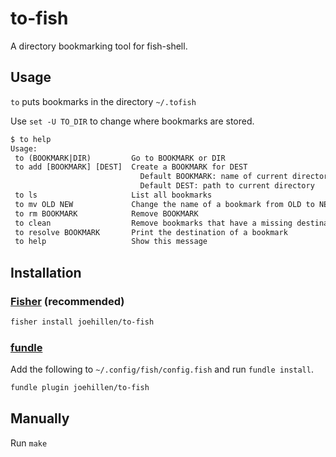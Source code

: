 # to-fish

A directory bookmarking tool for fish-shell.

## Usage

`to` puts bookmarks in the directory `~/.tofish`

Use `set -U TO_DIR` to change where bookmarks are stored.

```txt
$ to help
Usage:
 to (BOOKMARK|DIR)         Go to BOOKMARK or DIR
 to add [BOOKMARK] [DEST]  Create a BOOKMARK for DEST
                             Default BOOKMARK: name of current directory
                             Default DEST: path to current directory
 to ls                     List all bookmarks
 to mv OLD NEW             Change the name of a bookmark from OLD to NEW
 to rm BOOKMARK            Remove BOOKMARK
 to clean                  Remove bookmarks that have a missing destination
 to resolve BOOKMARK       Print the destination of a bookmark
 to help                   Show this message
```

## Installation

### [Fisher](https://github.com/jorgebucaran/fisher) (recommended)

```txt
fisher install joehillen/to-fish
```

### [fundle](https://github.com/tuvistavie/fundle)

Add the following to `~/.config/fish/config.fish` and run `fundle install`.

```txt
fundle plugin joehillen/to-fish
```

## Manually

Run `make`

